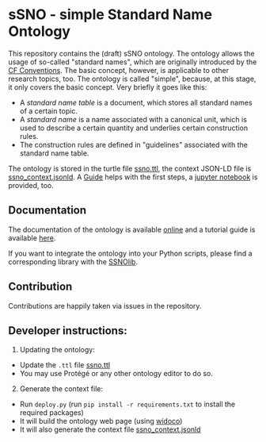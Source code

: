 # sSNO - simple Standard Name Ontology

This repository contains the (draft) sSNO ontology. The ontology allows the usage of so-called "standard names", which
are originally introduced by the [CF Conventions](http://cfconventions.org/). The basic concept, however, is applicable
to other research topics, too. The ontology is called "simple", because, at this stage, it only covers the basic
concept. Very briefly it goes like this:

- A *standard name table* is a document, which stores all standard names of a certain topic.
- A *standard name* is a name associated with a canonical unit, which is used to describe a certain quantity and
  underlies certain construction rules.
- The construction rules are defined in "guidelines" associated with the standard name table.

The ontology is stored in the turtle file [ssno.ttl](ssno.ttl), the context JSON-LD file
is [ssno_context.jsonld](https://raw.githubusercontent.com/matthiasprobst/ssno/main/ssno_context.jsonld).
A [Guide](GUIDE.md) helps with the first steps, a [jupyter notebook](./examples/Tutorial.ipynb) is provided, too.


## Documentation

The documentation of the ontology is available [online](https://matthiasprobst.github.io/ssno/) and a tutorial guide is
available [here](GUIDE.md).

If you want to integrate the ontology into your Python scripts, please find a corresponding library with
the [SSNOlib](https://github.com/matthiasprobst/SSNOlib/).


## Contribution

Contributions are happily taken via issues in the repository.


## Developer instructions:

1. Updating the ontology:

- Update the `.ttl` file [ssno.ttl](ssno.ttl)
- You may use Protégé or any other ontology editor to do so.

2. Generate the context file:

- Run `deploy.py` (run `pip install -r requirements.txt` to install the required packages)
- It will build the ontology web page (using [widoco](https://dgarijo.github.io/Widoco/doc/tutorial/))
- It will also generate the context file [ssno_context.jsonld](ssno_context.jsonld)
